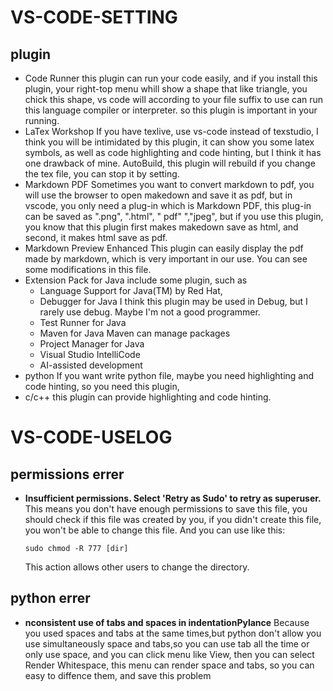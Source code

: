 #  VS-CODE-SETTING #
## plugin ##
- Code Runner
    this plugin can run your code easily, and if you install this plugin, your right-top menu whill show a shape that like triangle, you chick this shape, vs code will according to your file suffix to use can run this language compiler or interpreter. so this plugin is important in your running.
- LaTex Workshop
    If you have texlive, use vs-code instead of texstudio, I think you will be intimidated by this plugin, it can show you some latex symbols, as well as code highlighting and code hinting, but I think it has one drawback of mine. AutoBuild, this plugin will rebuild if you change the tex file, you can stop it by setting.
- Markdown PDF
    Sometimes you want to convert markdown to pdf, you will use the browser to open makedown and save it as pdf, but in vscode, you only need a plug-in which is Markdown PDF, this plug-in can be saved as ".png", ".html", " pdf" ","jpeg", but if you use this plugin, you know that this plugin first makes makedown save as html, and second, it makes html save as pdf.
- Markdown Preview Enhanced
   This plugin can easily display the pdf made by markdown, which is very important in our use. You can see some modifications in this file.
- Extension Pack for Java
    include some plugin, such as 
    - Language Support for Java(TM) by Red Hat,
    - Debugger for Java
        I think this plugin may be used in Debug, but I rarely use debug. Maybe I'm not a good programmer.
    - Test Runner for Java
    - Maven for Java
        Maven can manage packages
    - Project Manager for Java
    - Visual Studio IntelliCode
    - AI-assisted development
- python
    If you want write python file, maybe you need highlighting and code hinting, so you need this plugin,
- c/c++
    this plugin can provide highlighting and code hinting. 
#  VS-CODE-USELOG #
## permissions errer ##
- **Insufficient permissions. Select 'Retry as Sudo' to retry as superuser.**
    This means you don't have enough permissions to save this file, you should check if this file was created by you, if you didn't create this file, you won't be able to change this file. And you can use like this:
    ```shell
    sudo chmod -R 777 [dir]
    ```
    This action allows other users to change the directory.
## python errer ##
- **nconsistent use of tabs and spaces in indentationPylance**
Because you used spaces and tabs at the same times,but python don't allow you use simultaneously space and tabs,so you can use tab all the time or only use space, and you can click menu like View, then you can select Render Whitespace, this menu can render space and tabs, so you can easy to diffence them, and save this problem